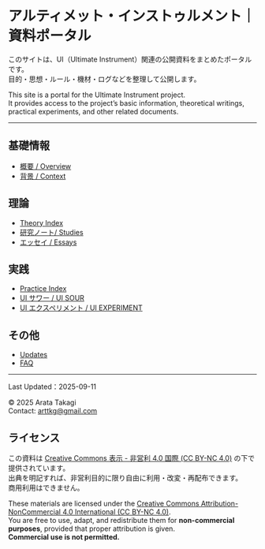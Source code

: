 # アルティメット・インストゥルメント｜資料ポータル

このサイトは、UI（Ultimate Instrument）関連の公開資料をまとめたポータルです。  
目的・思想・ルール・機材・ログなどを整理して公開します。

This site is a portal for the Ultimate Instrument project.  
It provides access to the project’s basic information, theoretical writings, practical experiments, and other related documents.

---

## 基礎情報
- [概要 / Overview](docs/overview.md)
- [背景 / Context](docs/context.md)


## 理論
- [Theory Index](docs/studies/index.md)
- [研究ノート/ Studies](docs/theory/notes.md)
- [エッセイ / Essays](docs/theory/essays.md)


## 実践
- [Practice Index](docs/practice/index.md)
- [UI サワー / UI SOUR](docs/ui_sour/index.md)
- [UI エクスペリメント / UI EXPERIMENT](docs/ui_experiment/index.md)


## その他
- [Updates](docs/updates.md)
- [FAQ](docs/faq.md)

---

Last Updated：2025-09-11 

© 2025 Arata Takagi  
Contact: arttkg@gmail.com


## ライセンス

この資料は [Creative Commons 表示 - 非営利 4.0 国際 (CC BY-NC 4.0)](https://creativecommons.org/licenses/by-nc/4.0/deed.ja) の下で提供されています。  
出典を明記すれば、非営利目的に限り自由に利用・改変・再配布できます。  
商用利用はできません。


These materials are licensed under the [Creative Commons Attribution-NonCommercial 4.0 International (CC BY-NC 4.0)](https://creativecommons.org/licenses/by-nc/4.0/deed.en).  
You are free to use, adapt, and redistribute them for **non-commercial purposes**, provided that proper attribution is given.  
**Commercial use is not permitted.**
